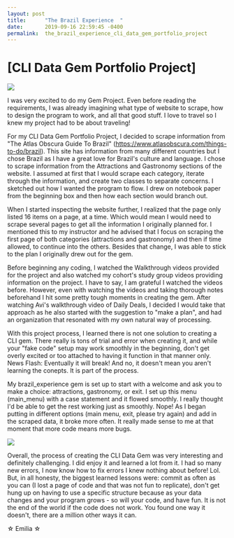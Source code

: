 ```yaml
---
layout: post
title:      "The Brazil Experience  "
date:       2019-09-16 22:59:45 -0400
permalink:  the_brazil_experience_cli_data_gem_portfolio_project
---
```


# [CLI Data Gem Portfolio Project]

![](https://farm1.static.flickr.com/210/512930220_74e275a28d.jpg)


I was very excited to do my Gem Project.  Even before reading the requirements, I was already imagining what type of website to scrape, how to design the program to work, and all that good stuff.  I love to travel so I knew my project had to be about traveling! 

For my CLI Data Gem Portfolio Project, I decided to scrape information from "The Atlas Obscura Guide To Brazil" (https://www.atlasobscura.com/things-to-do/brazil).  This site has information from many different countries but I chose Brazil as I have a great love for Brazil's culture and language.  I chose to scrape information from the Attractions and Gastronomy sections of the website.  I assumed at first that I would scrape each category, iterate through the information, and create two classes to separate concerns. I sketched out how I wanted the program to flow.  I drew on notebook paper from the beginning box and then how each section would branch out.

When I started inspecting the website further, I realized that the page only listed 16 items on a page, at a time. Which would mean I would need to scrape several pages to get all the information I originally planned for.   I mentioned this to my instructor and he advised that I focus on scraping the first page of both categories (attractions and gastronomy) and then if time allowed, to continue into the others. Besides that change, I was able to stick to the plan I originally drew out for the gem.

Before beginning any coding, I watched the Walkthrough videos provided for the project and also watched my cohort's study group videos providing information on the project.  I have to say, I am grateful I watched the videos before.  However, even with watching the videos and taking thorough notes beforehand I hit some pretty tough moments in creating the gem.  After watching Avi's walkthrough video of Daily Deals,  I decided I would take that approach as he also started with the suggestion to "make a plan", and had an organization that resonated with my own natural way of processing.  

With this project process, I learned there is not one solution to creating a CLI gem. There really is tons of trial and error when creating it, and while your "fake code" setup may work smoothly in the beginning, don't get overly excited or too attached to having it function in that manner only.  News Flash:  Eventually it will break! And no, it doesn't mean you aren't learning the conepts.  It is part of the process. 

My brazil_experience gem is set up to start with a welcome and ask you to make a choice: attractions, gastronomy, or exit.  I set up this menu (main_menu) with a case statement and it flowed smoothly.  I really thought I'd be able to get the rest working just as smoothly.  Nope! As I began putting in different options (main menu, exit, please try again) and add in the scraped data, it broke more often.  It really made sense to me at that moment that more code means more bugs.


![](https://bigmemes.funnyjunk.com/comments/Only+7+lucky+prick+_2ac3821b7573b798a602bbac63ddf86a.png)


Overall, the process of creating the CLI Data Gem was very interesting and definitely challenging. I did enjoy it and learned a lot from it. I had so many new errors, I now know how to fix errors I knew nothing about before! Lol. But, in all honesty, the biggest learned lessons were: commit as often as you can (I lost a page of code and that was not fun to replicate), don't get hung up on having to use a specific structure because as your data changes and your program grows - so will your code, and have fun.  It is not the end of the world if the code does not work.  You found one way it doesn't, there are a million other ways it can.

☆ Emilia ☆




